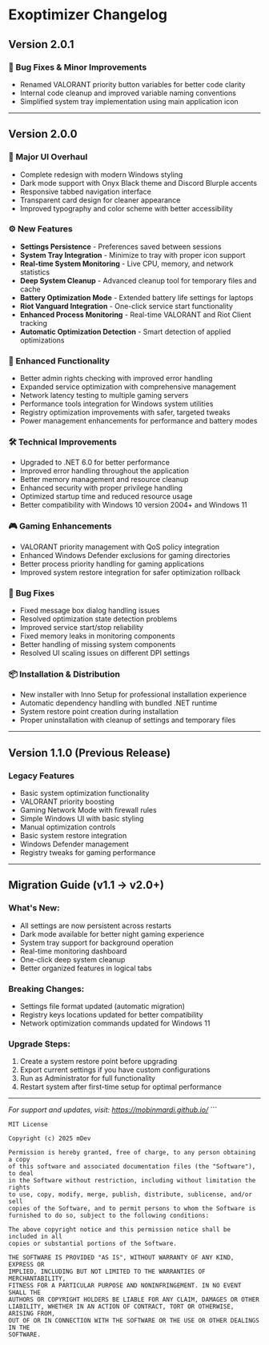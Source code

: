 # Exoptimizer Changelog

## Version 2.0.1
### 🐛 Bug Fixes & Minor Improvements
- Renamed VALORANT priority button variables for better code clarity
- Internal code cleanup and improved variable naming conventions
- Simplified system tray implementation using main application icon

---

## Version 2.0.0
### 🎨 Major UI Overhaul
- Complete redesign with modern Windows styling
- Dark mode support with Onyx Black theme and Discord Blurple accents
- Responsive tabbed navigation interface
- Transparent card design for cleaner appearance
- Improved typography and color scheme with better accessibility

### ⚙️ New Features
- **Settings Persistence** - Preferences saved between sessions
- **System Tray Integration** - Minimize to tray with proper icon support
- **Real-time System Monitoring** - Live CPU, memory, and network statistics
- **Deep System Cleanup** - Advanced cleanup tool for temporary files and cache
- **Battery Optimization Mode** - Extended battery life settings for laptops
- **Riot Vanguard Integration** - One-click service start functionality
- **Enhanced Process Monitoring** - Real-time VALORANT and Riot Client tracking
- **Automatic Optimization Detection** - Smart detection of applied optimizations

### 🔧 Enhanced Functionality
- Better admin rights checking with improved error handling
- Expanded service optimization with comprehensive management
- Network latency testing to multiple gaming servers
- Performance tools integration for Windows system utilities
- Registry optimization improvements with safer, targeted tweaks
- Power management enhancements for performance and battery modes

### 🛠️ Technical Improvements
- Upgraded to .NET 6.0 for better performance
- Improved error handling throughout the application
- Better memory management and resource cleanup
- Enhanced security with proper privilege handling
- Optimized startup time and reduced resource usage
- Better compatibility with Windows 10 version 2004+ and Windows 11

### 🎮 Gaming Enhancements
- VALORANT priority management with QoS policy integration
- Enhanced Windows Defender exclusions for gaming directories
- Better process priority handling for gaming applications
- Improved system restore integration for safer optimization rollback

### 🐛 Bug Fixes
- Fixed message box dialog handling issues
- Resolved optimization state detection problems
- Improved service start/stop reliability
- Fixed memory leaks in monitoring components
- Better handling of missing system components
- Resolved UI scaling issues on different DPI settings

### 📦 Installation & Distribution
- New installer with Inno Setup for professional installation experience
- Automatic dependency handling with bundled .NET runtime
- System restore point creation during installation
- Proper uninstallation with cleanup of settings and temporary files

---

## Version 1.1.0 (Previous Release)
### Legacy Features
- Basic system optimization functionality
- VALORANT priority boosting
- Gaming Network Mode with firewall rules
- Simple Windows UI with basic styling
- Manual optimization controls
- Basic system restore integration
- Windows Defender management
- Registry tweaks for gaming performance

---

## Migration Guide (v1.1 → v2.0+)

### What's New:
- All settings are now persistent across restarts
- Dark mode available for better night gaming experience
- System tray support for background operation
- Real-time monitoring dashboard
- One-click deep system cleanup
- Better organized features in logical tabs

### Breaking Changes:
- Settings file format updated (automatic migration)
- Registry keys locations updated for better compatibility
- Network optimization commands updated for Windows 11

### Upgrade Steps:
1. Create a system restore point before upgrading
2. Export current settings if you have custom configurations
3. Run as Administrator for full functionality
4. Restart system after first-time setup for optimal performance

---

*For support and updates, visit: https://mobinmardi.github.io/*
\`\`\`

```plaintext file="LICENSE.txt"
MIT License

Copyright (c) 2025 mDev

Permission is hereby granted, free of charge, to any person obtaining a copy
of this software and associated documentation files (the "Software"), to deal
in the Software without restriction, including without limitation the rights
to use, copy, modify, merge, publish, distribute, sublicense, and/or sell
copies of the Software, and to permit persons to whom the Software is
furnished to do so, subject to the following conditions:

The above copyright notice and this permission notice shall be included in all
copies or substantial portions of the Software.

THE SOFTWARE IS PROVIDED "AS IS", WITHOUT WARRANTY OF ANY KIND, EXPRESS OR
IMPLIED, INCLUDING BUT NOT LIMITED TO THE WARRANTIES OF MERCHANTABILITY,
FITNESS FOR A PARTICULAR PURPOSE AND NONINFRINGEMENT. IN NO EVENT SHALL THE
AUTHORS OR COPYRIGHT HOLDERS BE LIABLE FOR ANY CLAIM, DAMAGES OR OTHER
LIABILITY, WHETHER IN AN ACTION OF CONTRACT, TORT OR OTHERWISE, ARISING FROM,
OUT OF OR IN CONNECTION WITH THE SOFTWARE OR THE USE OR OTHER DEALINGS IN THE
SOFTWARE.

